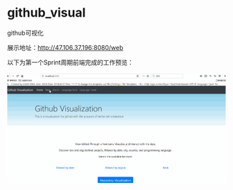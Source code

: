 # github_visual
github可视化

展示地址：http://47.106.37.196:8080/web


以下为第一个Sprint周期前端完成的工作预览：</br>
</br>
![image](https://github.com/software-case-course/github_visual/blob/master/github-visual-web/reviews/sprint1.gif)
